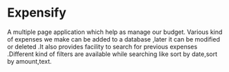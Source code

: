 # Expensify
A multiple page application which help as manage our budget. Various kind of expenses we make can be added to a database ,later it can be modified or deleted .It also provides facility to search for previous expenses .Different kind of filters are available while searching like sort by date,sort by amount,text.
